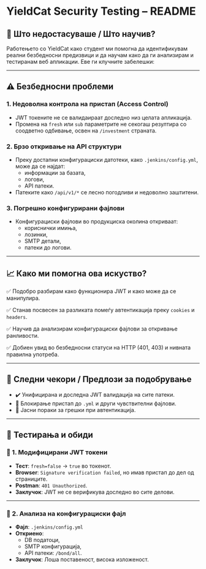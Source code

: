 # YieldCat Security Testing – README

## 🧠 Што недостасуваше / Што научив?

Работењето со YieldCat како студент ми помогна да идентификувам реални безбедносни предизвици и да научам како да ги анализирам и тестиранам веб апликации. Еве ги клучните забелешки:

---

## ⚠️ Безбедносни проблеми

### 1. Недоволна контрола на пристап (Access Control)
- JWT токените не се валидаираат доследно низ целата апликација.
- Промена на `fresh` или `sub` параметрите не секогаш резултира со соодветно одбивање, освен на `/investment` страната.

### 2. Брзо откривање на API структури
- Преку достапни конфигурациски датотеки, како `.jenkins/config.yml`, може да се најдат:
  - информации за базата,
  - логови,
  - API патеки.
- Патеките како `/api/v1/*` се лесно погодливи и недоволно заштитени.

### 3. Погрешно конфигурирани фајлови
- Конфигурациски фајлови во продукциска околина откриваат:
  - кориснички имиња,
  - лозинки,
  - SMTP детали,
  - патеки до логови.

---

## 📈 Како ми помогна ова искуство?

✅ Подобро разбирам како функционира JWT и како може да се манипулира.

✅ Станав посвесен за разликата помеѓу автентикација преку `cookies` и `headers`.

✅ Научив да анализирам конфигурациски фајлови за откривање ранливости.

✅ Добиен увид во безбедносни статуси на HTTP (401, 403) и нивната правилна употреба.

---

## 🔧 Следни чекори / Предлози за подобрување

- ✔️ Унифицирана и доследна JWT валидација на сите патеки.
- 🚫 Блокирање пристап до `.yml` и други чувствителни фајлови.
- 🛑 Јасни пораки за грешки при автентикација.

---

## 🧪 Тестирања и обиди

### 🔐 1. Модифицирани JWT токени
- **Тест**: `fresh=false` → `true` во токенот.
- **Browser**: `Signature verification failed`, но имав пристап до дел од страниците.
- **Postman**: `401 Unauthorized`.
- **Заклучок**: JWT не се верификува доследно во сите делови.

---

### 📂 2. Анализа на конфигурациски фајл
- **Фајл**: `.jenkins/config.yml`
- **Откриено**:
  - DB податоци,
  - SMTP конфигурација,
  - API патеки: `/bond/all`.
- **Заклучок**: Лоша поставеност, висока изложеност.
